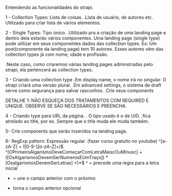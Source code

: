 Entendendo as funcionalidades do strapi. 

1 - Collection Types: Lista de coisas. 
.Lista de usuário, de autores etc. Utilizado para criar lista de vários elementos. 

2 - Single Types: Tipo único. 
.Utilizado pra a criação de uma landing page e dentro dela estarão vários componentes. Uma landing page (single type) pode utilizar em seus componentes dados das collection types. Ex: Um post(componente da landing page) tem 10 autores. Esses autores vêm das collection types já com nome, idade e profissão. 

.Neste caso, como criaremos várias landing pages adminstradas pelo strapi, ela pertencerá as collection types. 


3 - Criando uma collection type
.Em display name, o nome irá no singular. O strapi criará uma versão plural. 
.Em advanced settings, o sistema de draft serve como segurança para salvar rascunhos. 
.Crie seus components

DETALHE 1: NÃO ESQUEÇA DOS TRATAMENTOS COM REQUIRED E UNIQUE. OBSERVE SE SÃO NECESSÁRIOS E PREENCHA.

4 - Criando type para URL da página. 
. O tipo usado é o de UID.
.fica atrelado ao title, por ex. Sempre que o title muda ele muda também. 

5- Crie components que serão inseridos na landing page. 

6- RegExp pattern:
Expressão regular. (fazer curso gratuito no youtube)
^[a-zA-Z] + ([0-9-]*[a-zA-Z]+)*$
^[OPrimeiroAlgarismoDeveComeçarComLetraMaiscOuMinusc] + ([OsAlgarismosDevemSerNumerosEUmTraço]) * [OsalgarismosDevemSerLetras] +)*$
^ = precede uma regra para a letra inicial 
+ = une o campo anterior com o próximo
* torna o campo anterior opcional 

